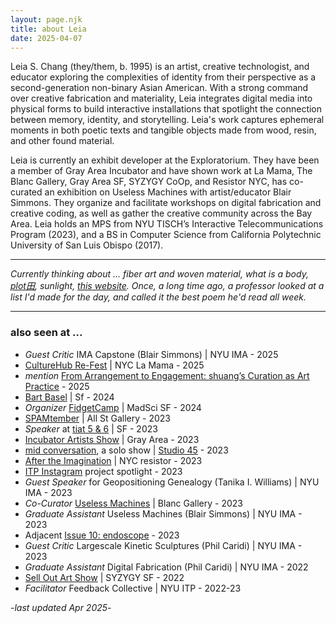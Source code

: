 ```yaml
---
layout: page.njk
title: about Leia
date: 2025-04-07
---
```

Leia S. Chang (they/them, b. 1995) is an artist, creative technologist, and educator exploring the complexities of identity from their perspective as a second-generation non-binary Asian American. With a strong command over creative fabrication and materiality, Leia integrates digital media into physical forms to build interactive installations that spotlight the connection between memory, identity, and storytelling. Leia's work captures ephemeral moments in both poetic texts and tangible objects made from wood, resin, and other found material.

Leia is currently an exhibit developer at the Exploratorium. They have been a member of Gray Area Incubator and have shown work at La Mama, The Blanc Gallery, Gray Area SF, SYZYGY CoOp, and Resistor NYC, has co-curated an exhibition on Useless Machines with artist/educator Blair Simmons. They organize and facilitate workshops on digital fabrication and creative coding, as well as gather the creative community across the Bay Area. Leia holds an MPS from NYU TISCH’s Interactive Telecommunications Program (2023), and a BS in Computer Science from California Polytechnic University of San Luis Obispo (2017).

---

*Currently thinking about ... fiber art and woven material, what is a body, [plot田](https://www.instagram.com/plooooooot/), sunlight, [this website](/absolutely-everything). Once, a long time ago, a professor looked at a list I'd made for the day, and called it the best poem he'd read all week.* 

---

### also seen at ...

- *Guest Critic* IMA Capstone (Blair Simmons) | NYU IMA - 2025
- [CultureHub Re-Fest](https://www.culturehub.org/re-fest-2025) | NYC La Mama - 2025
- *mention* [From Arrangement to Engagement: shuang’s Curation as Art Practice](https://www.art-insider.com/from-arrangement-to-engagement-shuangs-curation-as-art-practice/7144) - 2025 
- [Bart Basel](https://bartbasel.org/) | Sf - 2024
- *Organizer* [FidgetCamp](https://fidgetcamp.com) | MadSci SF - 2024 
- [SPAMtember](https://hudsonweekly.com/spamtember-unveils-playful-creativity-a-humorous-exploration-of-cultural-identity-at-all-street-gallery/) | All St Gallery - 2023
- *Speaker* at [tiat 5 & 6](https://ashherr.github.io/tiat/) | SF - 2023
- [Incubator Artists Show](https://grayarea.org/event/gray-area-incubator-salon-2023-2/) | Gray Area - 2023
- [mid conversation](https://www.eventbrite.com/e/studio-45-presents-mid-conversation-a-solo-exhibition-by-leia-s-chang-tickets-714190160997), a solo show | [Studio 45](https://www.workatthestudio.com) - 2023
- [After the Imagination](https://www.instagram.com/p/CqMdQHeNFD9/) | NYC resistor - 2023 
- [ITP Instagram](https://www.instagram.com/p/CoyVPdUAt1P/) project spotlight - 2023 
- *Guest Speaker* for Geopositioning Genealogy (Tanika I. Williams) | NYU IMA - 2023
- *Co-Curator* [Useless Machines](https://www.theblanc.art/exhibition/useless-machines-a-curated-student-show) | Blanc Gallery - 2023
- *Graduate Assistant* Useless Machines (Blair Simmons) | NYU IMA - 2023 
- Adjacent [Issue 10: endoscope](https://adjacent-ecoscope.itp.io/Noting-the-Details) - 2023 
- *Guest Critic* Largescale Kinetic Sculptures (Phil Caridi) | NYU IMA - 2023 
- *Graduate Assistant* Digital Fabrication (Phil Caridi) | NYU IMA - 2022 
- [Sell Out Art Show](https://www.syzygysf.com/event-details/sell-out-art-show) | SYZYGY SF - 2022 
- *Facilitator* Feedback Collective | NYU ITP - 2022-23 

-*last updated Apr 2025*-
